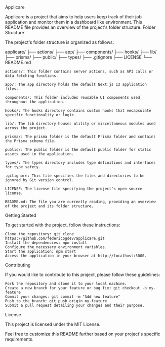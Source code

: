 Applicare

Applicare is a project that aims to help users keep track of their job application and monitor them in a dashboard like environment. This README file provides an overview of the project's folder structure.
Folder Structure

The project's folder structure is organized as follows:

applicare/
├── actions/
├── app/
├── components/
├── hooks/
├── lib/
├── prisma/
├── public/
├── types/
├── .gitignore
├── LICENSE
└── README.md

    actions/: This folder contains server actions, such as API calls or data fetching functions.

    app/: The app directory holds the default Next.js 13 application files.

    components/: This folder includes reusable UI components used throughout the application.

    hooks/: The hooks directory contains custom hooks that encapsulate specific functionality or logic.

    lib/: The lib directory houses utility or miscellaneous modules used across the project.

    prisma/: The prisma folder is the default Prisma folder and contains the Prisma schema file.

    public/: The public folder is the default public folder for static assets used in the application.

    types/: The types directory includes type definitions and interfaces for type safety.

    .gitignore: This file specifies the files and directories to be ignored by Git version control.

    LICENSE: The license file specifying the project's open-source license.

    README.md: The file you are currently reading, providing an overview of the project and its folder structure.

Getting Started

To get started with the project, follow these instructions:

    Clone the repository: git clone https://github.com/federicogdev/applicare.git
    Install the dependencies: npm install
    Configure the necessary environment variables.
    Start the application: npm start
    Access the application in your browser at http://localhost:3000.

Contributing

If you would like to contribute to this project, please follow these guidelines:

    Fork the repository and clone it to your local machine.
    Create a new branch for your feature or bug fix: git checkout -b my-feature
    Commit your changes: git commit -m "Add new feature"
    Push to the branch: git push origin my-feature
    Submit a pull request detailing your changes and their purpose.

License

This project is licensed under the MIT License.

Feel free to customize this README further based on your project's specific requirements.
